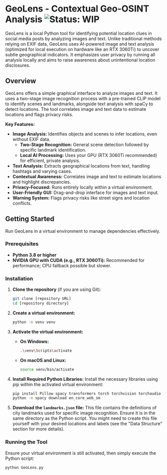 # GeoLens - Contextual Geo-OSINT Analysis ![Status: WIP](https://img.shields.io/badge/Status-WIP-orange.svg)

GeoLens is a local Python tool for identifying potential location clues in social media posts by analyzing images and text. Unlike traditional methods relying on EXIF data, GeoLens uses AI-powered image and text analysis (optimized for local execution on hardware like an RTX 3060Ti) to uncover subtle geographical indicators. It emphasizes user privacy by running all analysis locally and aims to raise awareness about unintentional location disclosures.

## Overview

GeoLens offers a simple graphical interface to analyze images and text. It uses a two-stage image recognition process with a pre-trained CLIP model to identify scenes and landmarks, alongside text analysis with spaCy to detect locations. The tool correlates image and text data to estimate locations and flags privacy risks.

**Key Features:**

- **Image Analysis:** Identifies objects and scenes to infer locations, even without EXIF data.
  - **Two-Stage Recognition:** General scene detection followed by specific landmark identification.
  - **Local AI Processing:** Uses your GPU (RTX 3060Ti recommended) for efficient, private analysis.
- **Text Analysis:** Extracts geographical locations from text, handling hashtags and varying cases.
- **Contextual Awareness:** Correlates image and text to estimate locations and highlight discrepancies.
- **Privacy-Focused:** Runs entirely locally within a virtual environment.
- **User-Friendly GUI:** Drag-and-drop interface for images and text input.
- **Warning System:** Flags privacy risks like street signs and location conflicts.

## Getting Started

Run GeoLens in a virtual environment to manage dependencies effectively.

### Prerequisites

- **Python 3.8 or higher**
- **NVIDIA GPU with CUDA (e.g., RTX 3060Ti):** Recommended for performance; CPU fallback possible but slower.

### Installation

1.  **Clone the repository** (if you are using Git):
    ```bash
    git clone [repository URL]
    cd [repository directory]
    ```
2.  **Create a virtual environment:**
    ```bash
    python -m venv venv
    ```
3.  **Activate the virtual environment:**
    * **On Windows:**
        ```bash
        .\venv\Scripts\activate
        ```
    * **On macOS and Linux:**
        ```bash
        source venv/bin/activate
        ```
4.  **Install Required Python Libraries:** Install the necessary libraries using pip within the activated virtual environment:

    ```bash
    pip install Pillow spacy transformers torch torchvision torchaudio tkinter tkinterdnd2
    python -m spacy download en_core_web_sm
    ```
5.  **Download the `landmarks.json` file:** This file contains the definitions of city landmarks used for specific image recognition. Ensure it is in the same directory as the Python script. You might need to create this file yourself with your desired locations and labels (see the "Data Structure" section for more details).

### Running the Tool

Ensure your virtual environment is still activated, then simply execute the Python script:

```bash
python GeoLens.py
